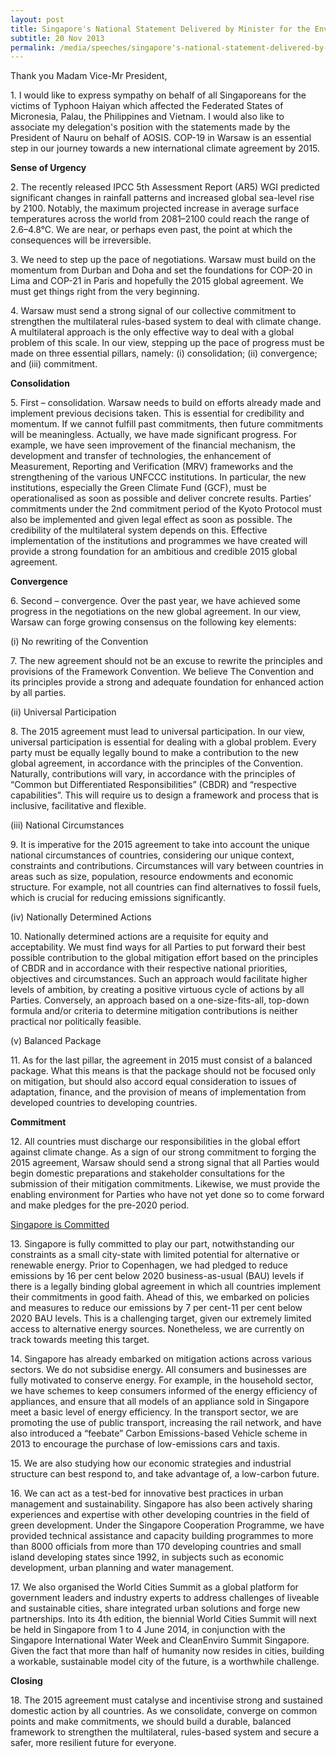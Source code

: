 ```yaml
---
layout: post
title: Singapore's National Statement Delivered by Minister for the Environment and Water Resources Dr Vivian Balakrishnan at the United Nations Framework Convention on Climate Change - COP-19 / CMP-9, in Warsaw, Poland
subtitle: 20 Nov 2013
permalink: /media/speeches/singapore's-national-statement-delivered-by-dr-vivian-balakrishnan-minister-for-the-environment-and-water-resources-at-the-united-nations-framework-convention
---
```


Thank you Madam Vice-Mr President,

1\. I would like to express sympathy on behalf of all Singaporeans for the victims of Typhoon Haiyan which affected the Federated States of Micronesia, Palau, the Philippines and Vietnam. I would also like to associate my delegation's position with the statements made by the President of Nauru on behalf of AOSIS. COP-19 in Warsaw is an essential step in our journey towards a new international climate agreement by 2015.

**Sense of Urgency**

2\. The recently released IPCC 5th Assessment Report (AR5) WGI predicted significant changes in rainfall patterns and increased global sea-level rise by 2100. Notably, the maximum projected increase in average surface temperatures across the world from 2081–2100 could reach the range of 2.6–4.8°C. We are near, or perhaps even past, the point at which the consequences will be irreversible.

3\. We need to step up the pace of negotiations. Warsaw must build on the momentum from Durban and Doha and set the foundations for COP-20 in Lima and COP-21 in Paris and hopefully the 2015 global agreement. We must get things right from the very beginning.

4\. Warsaw must send a strong signal of our collective commitment to strengthen the multilateral rules-based system to deal with climate change. A multilateral approach is the only effective way to deal with a global problem of this scale. In our view, stepping up the pace of progress must be made on three essential pillars, namely: (i) consolidation; (ii) convergence; and (iii) commitment.

**Consolidation**

5\. First – consolidation. Warsaw needs to build on efforts already made and implement previous decisions taken. This is essential for credibility and momentum. If we cannot fulfill past commitments, then future commitments will be meaningless. Actually, we have made significant progress. For example, we have seen improvement of the financial mechanism, the development and transfer of technologies, the enhancement of Measurement, Reporting and Verification (MRV) frameworks and the strengthening of the various UNFCCC institutions. In particular, the new institutions, especially the Green Climate Fund (GCF), must be operationalised as soon as possible and deliver concrete results. Parties’ commitments under the 2nd commitment period of the Kyoto Protocol must also be implemented and given legal effect as soon as possible. The credibility of the multilateral system depends on this. Effective implementation of the institutions and programmes we have created will provide a strong foundation for an ambitious and credible 2015 global agreement.

**Convergence**

6\. Second – convergence. Over the past year, we have achieved some progress in the negotiations on the new global agreement. In our view, Warsaw can forge growing consensus on the following key elements:

(i) No rewriting of the Convention

7\. The new agreement should not be an excuse to rewrite the principles and provisions of the Framework Convention. We believe The Convention and its principles provide a strong and adequate foundation for enhanced action by all parties.

(ii) Universal Participation

8\. The 2015 agreement must lead to universal participation. In our view, universal participation is essential for dealing with a global problem. Every party must be equally legally bound to make a contribution to the new global agreement, in accordance with the principles of the Convention. Naturally, contributions will vary, in accordance with the principles of “Common but Differentiated Responsibilities” (CBDR) and “respective capabilities”. This will require us to design a framework and process that is inclusive, facilitative and flexible.

(iii) National Circumstances

9\. It is imperative for the 2015 agreement to take into account the unique national circumstances of countries, considering our unique context, constraints and contributions. Circumstances will vary between countries in areas such as size, population, resource endowments and economic structure. For example, not all countries can find alternatives to fossil fuels, which is crucial for reducing emissions significantly.

(iv) Nationally Determined Actions

10\. Nationally determined actions are a requisite for equity and acceptability. We must find ways for all Parties to put forward their best possible contribution to the global mitigation effort based on the principles of CBDR and in accordance with their respective national priorities, objectives and circumstances. Such an approach would facilitate higher levels of ambition, by creating a positive virtuous cycle of actions by all Parties. Conversely, an approach based on a one-size-fits-all, top-down formula and/or criteria to determine mitigation contributions is neither practical nor politically feasible.

(v) Balanced Package

11\. As for the last pillar, the agreement in 2015 must consist of a balanced package. What this means is that the package should not be focused only on mitigation, but should also accord equal consideration to issues of adaptation, finance, and the provision of means of implementation from developed countries to developing countries.

**Commitment**

12\. All countries must discharge our responsibilities in the global effort against climate change. As a sign of our strong commitment to forging the 2015 agreement, Warsaw should send a strong signal that all Parties would begin domestic preparations and stakeholder consultations for the submission of their mitigation commitments. Likewise, we must provide the enabling environment for Parties who have not yet done so to come forward and make pledges for the pre-2020 period.

<u>Singapore is Committed</u>  

13\. Singapore is fully committed to play our part, notwithstanding our constraints as a small city-state with limited potential for alternative or renewable energy. Prior to Copenhagen, we had pledged to reduce emissions by 16 per cent below 2020 business-as-usual (BAU) levels if there is a legally binding global agreement in which all countries implement their commitments in good faith. Ahead of this, we embarked on policies and measures to reduce our emissions by 7 per cent-11 per cent below 2020 BAU levels. This is a challenging target, given our extremely limited access to alternative energy sources. Nonetheless, we are currently on track towards meeting this target.

14\. Singapore has already embarked on mitigation actions across various sectors. We do not subsidise energy. All consumers and businesses are fully motivated to conserve energy. For example, in the household sector, we have schemes to keep consumers informed of the energy efficiency of appliances, and ensure that all models of an appliance sold in Singapore meet a basic level of energy efficiency. In the transport sector, we are promoting the use of public transport, increasing the rail network, and have also introduced a “feebate” Carbon Emissions-based Vehicle scheme in 2013 to encourage the purchase of low-emissions cars and taxis.

15\. We are also studying how our economic strategies and industrial structure can best respond to, and take advantage of, a low-carbon future.

16\. We can act as a test-bed for innovative best practices in urban management and sustainability. Singapore has also been actively sharing experiences and expertise with other developing countries in the field of green development. Under the Singapore Cooperation Programme, we have provided technical assistance and capacity building programmes to more than 8000 officials from more than 170 developing countries and small island developing states since 1992, in subjects such as economic development, urban planning and water management.

17\. We also organised the World Cities Summit as a global platform for government leaders and industry experts to address challenges of liveable and sustainable cities, share integrated urban solutions and forge new partnerships. Into its 4th edition, the biennial World Cities Summit will next be held in Singapore from 1 to 4 June 2014, in conjunction with the Singapore International Water Week and CleanEnviro Summit Singapore. Given the fact that more than half of humanity now resides in cities, building a workable, sustainable model city of the future, is a worthwhile challenge.

**Closing**

18\. The 2015 agreement must catalyse and incentivise strong and sustained domestic action by all countries. As we consolidate, converge on common points and make commitments, we should build a durable, balanced framework to strengthen the multilateral, rules-based system and secure a safer, more resilient future for everyone.

